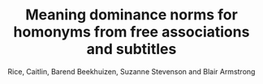---
author: Rice, Caitlin, Barend Beekhuizen, Suzanne Stevenson and Blair Armstrong
year: 2018
title: Meaning dominance norms for homonyms from free associations and subtitles
category: journal
journal: Behavior Research Methods
pages: 1399--1425
---